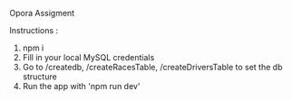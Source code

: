 Opora Assigment 

Instructions : 

1. npm i
2. Fill in your local MySQL credentials
3. Go to /createdb, /createRacesTable, /createDriversTable to set the db structure 
4. Run the app with 'npm run dev'


